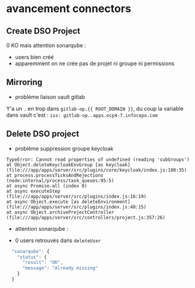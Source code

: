 # avancement connectors

## Create DSO Project

0 KO mais attention sonarqube :

- users bien créé
- apparemment on ne crée pas de projet ni groupe ni permissions

## Mirroring

- problème liaison vault gitlab

Y'a un `.` en trop dans `gitlab-op.{{ ROOT_DOMAIN }}`, du coup la variable dans vault c'est : `iss: gitlab-op..apps.ocp4-7.infocepo.com`

## Delete DSO project

- problème suppression groupe keycloak

```log
TypeError: Cannot read properties of undefined (reading 'subGroups')
at Object.deleteKeycloakEnvGroup [as keycloak] (file:///app/apps/server/src/plugins/core/keycloak/index.js:108:35)
at process.processTicksAndRejections (node:internal/process/task_queues:95:5)
at async Promise.all (index 0)
at async executeStep (file:///app/apps/server/src/plugins/index.js:16:19)
at async Object.execute [as deleteEnvironment] (file:///app/apps/server/src/plugins/index.js:40:15)
at async Object.archiveProjectController (file:///app/apps/server/src/controllers/project.js:357:26)
```

- attention sonarqube :

- 0 users retrouvés dans `deleteUser`

```js
  "sonarqube": {
    "status": {
      "result": "OK",
      "message": "Already missing"
    }
  }
```
